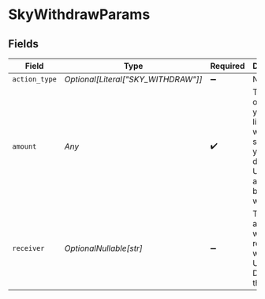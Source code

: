 # SkyWithdrawParams


## Fields

| Field                                                                                                               | Type                                                                                                                | Required                                                                                                            | Description                                                                                                         |
| ------------------------------------------------------------------------------------------------------------------- | ------------------------------------------------------------------------------------------------------------------- | ------------------------------------------------------------------------------------------------------------------- | ------------------------------------------------------------------------------------------------------------------- |
| `action_type`                                                                                                       | *Optional[Literal["SKY_WITHDRAW"]]*                                                                                 | :heavy_minus_sign:                                                                                                  | N/A                                                                                                                 |
| `amount`                                                                                                            | *Any*                                                                                                               | :heavy_check_mark:                                                                                                  | The amount of USDS you would like to withdraw. If set to 'ALL', your total deposited USDS amount will be withdrawn. |
| `receiver`                                                                                                          | *OptionalNullable[str]*                                                                                             | :heavy_minus_sign:                                                                                                  | The address which will receive the withdrawn USDS. Defaults to the sender.                                          |